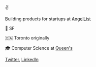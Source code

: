 ✌️

Building products for startups at [AngelList](https://www.angellist.com/)


📍 SF

🇨🇦 Toronto originally

🎓 Computer Science at [Queen's](https://www.queensu.ca/)

[Twitter](https://twitter.com/ethanorlander), [LinkedIn](https://www.linkedin.com/in/ethanorlander/)

